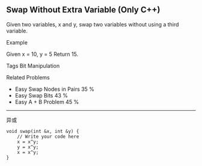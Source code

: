 ## Swap Without Extra Variable (Only C++)  ##


Given two variables, x and y, swap two variables without using a third variable.

Example

Given x = 10, y = 5
Return 15.

Tags 
Bit Manipulation

Related Problems 

- Easy Swap Nodes in Pairs 35 %
- Easy Swap Bits 43 %
- Easy A + B Problem 45 %

----------
异或

	void swap(int &x, int &y) {
	    // Write your code here
	    x = x^y;
	    y = x^y;
	    x = x^y;
	}